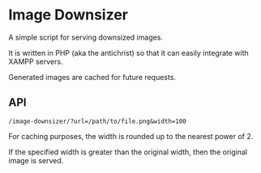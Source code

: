 # Image Downsizer
A simple script for serving downsized images.

It is written in PHP (aka the antichrist) so that it can easily integrate with XAMPP servers.

Generated images are cached for future requests.

## API
```
/image-downsizer/?url=/path/to/file.png&width=100
```

For caching purposes, the width is rounded up to the nearest power of 2.

If the specified width is greater than the original width, then the original image is served.